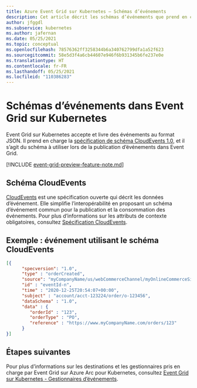 ```yaml
---
title: Azure Event Grid sur Kubernetes – Schémas d’événements
description: Cet article décrit les schémas d’événements que prend en charge Event Grid sur Azure Arc pour Kubernetes
author: jfggdl
ms.subservice: kubernetes
ms.author: jafernan
ms.date: 05/25/2021
ms.topic: conceptual
ms.openlocfilehash: 78576362ff3258344b6a340762799dfa1a52f623
ms.sourcegitcommit: 58e5d3f4a6cb44607e946f6b931345b6fe237e0e
ms.translationtype: HT
ms.contentlocale: fr-FR
ms.lasthandoff: 05/25/2021
ms.locfileid: "110386283"
---
```

# <a name="event-schemas-in-event-grid-on-kubernetes"></a>Schémas d’événements dans Event Grid sur Kubernetes
Event Grid sur Kubernetes accepte et livre des événements au format JSON. Il prend en charge la [spécification de schéma CloudEvents 1.0](https://github.com/cloudevents/spec/blob/v1.0/spec.md), et il s’agit du schéma à utiliser lors de la publication d’événements dans Event Grid. 

[!INCLUDE [event-grid-preview-feature-note.md](../../../includes/event-grid-preview-feature-note.md)]



## <a name="cloudevent-schema"></a>Schéma CloudEvents
[CloudEvents](https://cloudevents.io/) est une spécification ouverte qui décrit les données d’événement. Elle simplifie l’interopérabilité en proposant un schéma d’événement commun pour la publication et la consommation des événements. Pour plus d’informations sur les attributs de contexte obligatoires, consultez [Spécification CloudEvents](https://github.com/cloudevents/spec/blob/master/json-format.md#3-envelope).

## <a name="example--event-using-cloudevents-schema"></a>Exemple : événement utilisant le schéma CloudEvents

```json
[{
      "specversion": "1.0",
      "type" : "orderCreated",
      "source": "myCompanyName/us/webCommerceChannel/myOnlineCommerceSiteBrandName",
      "id" : "eventId-n",
      "time" : "2020-12-25T20:54:07+00:00",
      "subject" : "account/acct-123224/order/o-123456",
      "dataSchema" : "1.0",
      "data" : {
         "orderId" : "123",
         "orderType" : "PO",
         "reference" : "https://www.myCompanyName.com/orders/123"
      }
}]
```

## <a name="next-steps"></a>Étapes suivantes
Pour plus d’informations sur les destinations et les gestionnaires pris en charge par Event Grid sur Azure Arc pour Kubernetes, consultez [Event Grid sur Kubernetes - Gestionnaires d’événements](event-handlers.md).